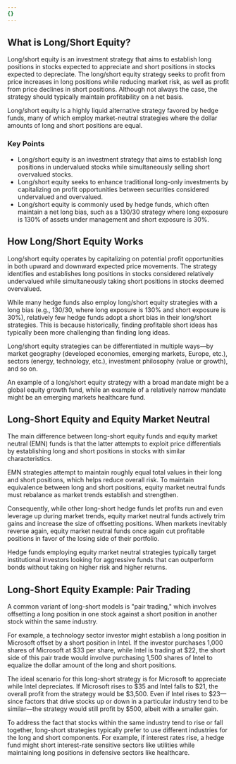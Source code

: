 ```yaml
---
{}
---
```


## What is Long/Short Equity?

Long/short equity is an investment strategy that aims to establish long positions in stocks expected to appreciate and short positions in stocks expected to depreciate. The long/short equity strategy seeks to profit from price increases in long positions while reducing market risk, as well as profit from price declines in short positions. Although not always the case, the strategy should typically maintain profitability on a net basis.

Long/short equity is a highly liquid alternative strategy favored by hedge funds, many of which employ market-neutral strategies where the dollar amounts of long and short positions are equal.

### Key Points

- Long/short equity is an investment strategy that aims to establish long positions in undervalued stocks while simultaneously selling short overvalued stocks.
- Long/short equity seeks to enhance traditional long-only investments by capitalizing on profit opportunities between securities considered undervalued and overvalued.
- Long/short equity is commonly used by hedge funds, which often maintain a net long bias, such as a 130/30 strategy where long exposure is 130% of assets under management and short exposure is 30%.

## How Long/Short Equity Works

Long/short equity operates by capitalizing on potential profit opportunities in both upward and downward expected price movements. The strategy identifies and establishes long positions in stocks considered relatively undervalued while simultaneously taking short positions in stocks deemed overvalued.

While many hedge funds also employ long/short equity strategies with a long bias (e.g., 130/30, where long exposure is 130% and short exposure is 30%), relatively few hedge funds adopt a short bias in their long/short strategies. This is because historically, finding profitable short ideas has typically been more challenging than finding long ideas.

Long/short equity strategies can be differentiated in multiple ways—by market geography (developed economies, emerging markets, Europe, etc.), sectors (energy, technology, etc.), investment philosophy (value or growth), and so on.

An example of a long/short equity strategy with a broad mandate might be a global equity growth fund, while an example of a relatively narrow mandate might be an emerging markets healthcare fund.

## Long-Short Equity and Equity Market Neutral

The main difference between long-short equity funds and equity market neutral (EMN) funds is that the latter attempts to exploit price differentials by establishing long and short positions in stocks with similar characteristics.

EMN strategies attempt to maintain roughly equal total values in their long and short positions, which helps reduce overall risk. To maintain equivalence between long and short positions, equity market neutral funds must rebalance as market trends establish and strengthen.

Consequently, while other long-short hedge funds let profits run and even leverage up during market trends, equity market neutral funds actively trim gains and increase the size of offsetting positions. When markets inevitably reverse again, equity market neutral funds once again cut profitable positions in favor of the losing side of their portfolio.

Hedge funds employing equity market neutral strategies typically target institutional investors looking for aggressive funds that can outperform bonds without taking on higher risk and higher returns.

## Long-Short Equity Example: Pair Trading

A common variant of long-short models is "pair trading," which involves offsetting a long position in one stock against a short position in another stock within the same industry.

For example, a technology sector investor might establish a long position in Microsoft offset by a short position in Intel. If the investor purchases 1,000 shares of Microsoft at $33 per share, while Intel is trading at $22, the short side of this pair trade would involve purchasing 1,500 shares of Intel to equalize the dollar amount of the long and short positions.

The ideal scenario for this long-short strategy is for Microsoft to appreciate while Intel depreciates. If Microsoft rises to $35 and Intel falls to $21, the overall profit from the strategy would be $3,500. Even if Intel rises to $23—since factors that drive stocks up or down in a particular industry tend to be similar—the strategy would still profit by $500, albeit with a smaller gain.

To address the fact that stocks within the same industry tend to rise or fall together, long-short strategies typically prefer to use different industries for the long and short components. For example, if interest rates rise, a hedge fund might short interest-rate sensitive sectors like utilities while maintaining long positions in defensive sectors like healthcare.